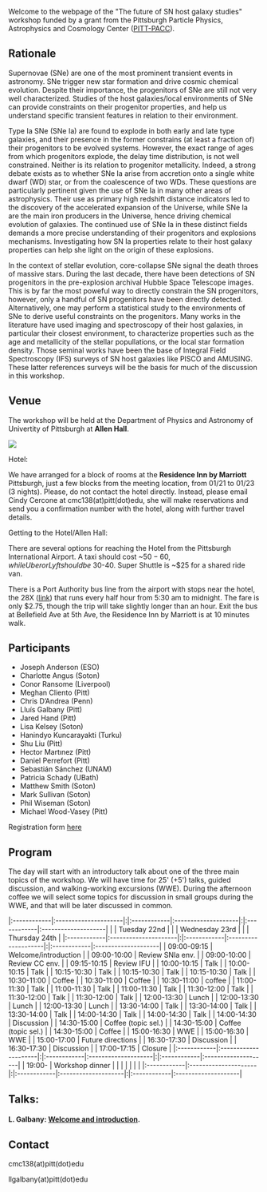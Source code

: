 Welcome to the webpage of the "The future of SN host galaxy studies" workshop funded by a grant from the Pittsburgh Particle Physics, Astrophysics and Cosmology Center ([PITT-PACC](http://www.physicsandastronomy.pitt.edu/pittpacc)).

## Rationale

Supernovae (SNe) are one of the most prominent transient events in astronomy. SNe trigger new star formation and drive cosmic chemical evolution. Despite their importance, the progenitors of SNe are still not very well characterized. Studies of the host galaxies/local environments of SNe can provide constraints on their progenitor properties, and help us understand specific transient features in relation to their environment.

Type Ia SNe (SNe Ia) are found to explode in both early and late type galaxies, and their presence in the former constrains (at least a fraction of) their progenitors to be evolved systems. However, the exact range of ages from which progenitors explode, the delay time distribution, is not well constrained. Neither is its relation to progenitor metallicity. Indeed, a strong debate exists as to whether SNe Ia arise from accretion onto a single white dwarf (WD) star, or from the coalescence of two WDs. These questions are particularly pertinent given the use of SNe Ia in many other areas of astrophysics. Their use as primary high redshift distance indicators led to the discovery of the accelerated expansion of the Universe, while SNe Ia are the main iron producers in the Universe, hence driving chemical evolution of galaxies. The continued use of SNe Ia in these distinct fields demands a more precise understanding of their progenitors and explosions mechanisms. Investigating how SN Ia properties relate to their host galaxy properties can help she light on the origin of these explosions.

In the context of stellar evolution, core-collapse SNe signal the death throes of massive stars. During the last decade, there have been detections of SN progenitors in the pre-explosion archival Hubble Space Telescope images. This is by far the most poweful way to directly constrain the SN progenitors, however, only a handful of SN progenitors have been directly detected. Alternatively, one may perform a statistical study to the environments of SNe to derive useful constraints on the progenitors. Many works in the literature have used imaging and spectroscopy of their host galaxies, in particular their closest environment, to characterize properties such as the age and metallicity of the stellar popullations, or the local star formation density. Those seminal works have been the base of Integral Field Spectroscopy (IFS) surveys of SN host galaxies like PISCO and AMUSING. These latter references surveys will be the basis for much of the discussion in this workshop.

## Venue

The workshop will be held at the Department of Physics and Astronomy of Univertity of Pittsburgh at **Allen Hall**.

[![](https://raw.githubusercontent.com/amusing-muse/workshop/master/map.png)](https://www.google.com/maps/place/Department+of+Physics+and+Astronomy/@40.4440856,-79.9582102,17z/data=!4m5!3m4!1s0x8834f22a1b91901b:0xb323ed98843e3372!8m2!3d40.4446041!4d-79.9582853)

Hotel:

We have arranged for a block of rooms at the **Residence Inn by Marriott** Pittsburgh, just a few blocks from the meeting location, from 01/21 to 01/23 (3 nights). Please, do not contact the hotel directly. Instead, please email Cindy Cercone at cmc138(at)pitt(dot)edu, she will make reservations and send you a confirmation number with the hotel, along with further travel details. 

Getting to the Hotel/Allen Hall:

There are several options for reaching the Hotel from the Pittsburgh International Airport. A taxi should cost ~$50-60, while Uber or Lyft should be ~$30-40. Super Shuttle is ~$25 for a shared ride van. 

There is a Port Authority bus line from the airport with stops near the hotel, the 28X ([link](https://www.portauthority.org/rt/28x.pdf)) that runs every half hour from 5:30 am to midnight. The fare is only $2.75, though the trip will take slightly longer than an hour. Exit the bus at Bellefield Ave at 5th Ave, the Residence Inn by Marriott is at 10 minutes walk.


## Participants

- Joseph Anderson (ESO)
- Charlotte Angus (Soton)
- Conor Ransome (Liverpool)
- Meghan Cliento (Pitt)
- Chris D’Andrea (Penn) 
- Lluís Galbany (Pitt)
- Jared Hand (Pitt)
- Lisa Kelsey (Soton)
- Hanindyo Kuncarayakti (Turku)
- Shu Liu (Pitt)
- Hector Martınez (Pitt)
- Daniel Perrefort (Pitt)
- Sebastián Sánchez (UNAM)
- Patricia Schady (UBath)
- Matthew Smith (Soton)
- Mark Sullivan (Soton)
- Phil Wiseman (Soton)
- Michael Wood-Vasey (Pitt)

Registration form [here](https://goo.gl/forms/ExuqCrqCwTyqKBhl1)

<!--- 
- Mickael Rigault (IN2P3) 
- Joseph Lyman (Warwick)
- Phil James (Liverpool)
- Claudia Gutiérrez (Soton)
- Jose Luis Prieto (UDP)
- Syed A. Uddin (Carnegie) 
--->

## Program

The day will start with an introductory talk about one of the three main topics of the workshop. We will have time for 25' (+5') talks, guided discussion, and walking-working excursions (WWE). During the afternoon coffee we will select some topics for discussion in small groups during the WWE, and that will be later discussed in common.

|:------------|:---------------------|:|:------------|:--------------------|:|:------------|:--------------------|
|             |  Tuesday 22nd        | |             |  Wednesday 23rd     | |             |  Thursday  24th     |
|:------------|:---------------------|:|:------------|:--------------------|:|:------------|:--------------------|
| 09:00-09:15 | Welcome/introduction | | 09:00-10:00 | Review SNIa env.    | | 09:00-10:00 | Review CC env.      |
| 09:15-10:15 | Review IFU           | | 10:00-10:15 | Talk                | | 10:00-10:15 | Talk                |
| 10:15-10:30 | Talk                 | | 10:15-10:30 | Talk                | | 10:15-10:30 | Talk                |
| 10:30-11:00 | Coffee               | | 10:30-11:00 | Coffee              | | 10:30-11:00 | coffee              |
| 11:00-11:30 | Talk                 | | 11:00-11:30 | Talk                | | 11:00-11:30 | Talk                |
| 11:30-12:00 | Talk                 | | 11:30-12:00 | Talk                | | 11:30-12:00 | Talk                |
| 12:00-13:30 | Lunch                | | 12:00-13:30 | Lunch               | | 12:00-13:30 | Lunch               |
| 13:30-14:00 | Talk                 | | 13:30-14:00 | Talk                | | 13:30-14:00 | Talk                | 
| 14:00-14:30 | Talk                 | | 14:00-14:30 | Talk                | | 14:00-14:30 | Discussion          |
| 14:30-15:00 | Coffee (topic sel.)  | | 14:30-15:00 | Coffee (topic sel.) | | 14:30-15:00 | Coffee              |
| 15:00-16:30 | WWE                  | | 15:00-16:30 | WWE                 | | 15:00-17:00 | Future directions   |
| 16:30-17:30 | Discussion           | | 16:30-17:30 | Discussion          | | 17:00-17:15 | Closure             |
|:------------|:---------------------|:|:------------|:--------------------|:|:------------|:--------------------|
| 19:00-      | Workshop dinner      | |             |                     | |             |                     |
|:------------|:---------------------|:|:------------|:--------------------|:|:------------|:--------------------|

## Talks:

#### L. Galbany: [Welcome and introduction](https://github.com/amusing-muse/workshop/talks/).
#### 

## Contact

cmc138(at)pitt(dot)edu

llgalbany(at)pitt(dot)edu
